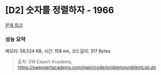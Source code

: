 # [D2] 숫자를 정렬하자 - 1966 

[문제 링크](https://swexpertacademy.com/main/code/problem/problemDetail.do?contestProbId=AV5PrmyKAWEDFAUq) 

### 성능 요약

메모리: 58,524 KB, 시간: 158 ms, 코드길이: 317 Bytes



> 출처: SW Expert Academy, https://swexpertacademy.com/main/code/problem/problemList.do